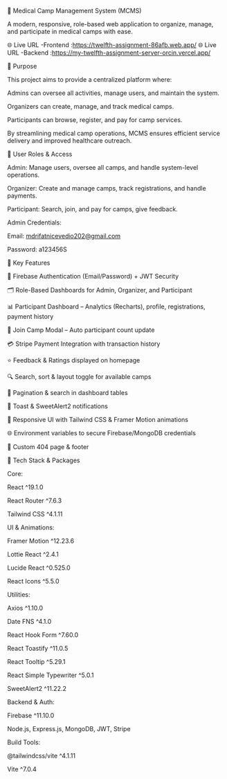 🏥 Medical Camp Management System (MCMS)

A modern, responsive, role-based web application to organize, manage, and participate in medical camps with ease.

🌐 Live URL -Frontend :https://twelfth-assignment-86afb.web.app/
🌐 Live URL -Backend :https://my-twelfth-assignment-server-orcin.vercel.app/


🎯 Purpose

This project aims to provide a centralized platform where:

Admins can oversee all activities, manage users, and maintain the system.

Organizers can create, manage, and track medical camps.

Participants can browse, register, and pay for camp services.

By streamlining medical camp operations, MCMS ensures efficient service delivery and improved healthcare outreach.

👤 User Roles & Access

Admin: Manage users, oversee all camps, and handle system-level operations.

Organizer: Create and manage camps, track registrations, and handle payments.

Participant: Search, join, and pay for camps, give feedback.

Admin Credentials:

Email: mdrifatnicevedio202@gmail.com

Password: a123456S



🚀 Key Features

🔐 Firebase Authentication (Email/Password) + JWT Security

🗂️ Role-Based Dashboards for Admin, Organizer, and Participant

📊 Participant Dashboard – Analytics (Recharts), profile, registrations, payment history

📝 Join Camp Modal – Auto participant count update

💳 Stripe Payment Integration with transaction history

⭐ Feedback & Ratings displayed on homepage

🔍 Search, sort & layout toggle for available camps

📄 Pagination & search in dashboard tables

🍭 Toast & SweetAlert2 notifications

🎨 Responsive UI with Tailwind CSS & Framer Motion animations

🌐 Environment variables to secure Firebase/MongoDB credentials

🚧 Custom 404 page & footer

🧰 Tech Stack & Packages

Core:

React ^19.1.0

React Router ^7.6.3

Tailwind CSS ^4.1.11

UI & Animations:

Framer Motion ^12.23.6

Lottie React ^2.4.1

Lucide React ^0.525.0

React Icons ^5.5.0

Utilities:

Axios ^1.10.0

Date FNS ^4.1.0

React Hook Form ^7.60.0

React Toastify ^11.0.5

React Tooltip ^5.29.1

React Simple Typewriter ^5.0.1

SweetAlert2 ^11.22.2

Backend & Auth:

Firebase ^11.10.0

Node.js, Express.js, MongoDB, JWT, Stripe

Build Tools:

@tailwindcss/vite ^4.1.11

Vite ^7.0.4
